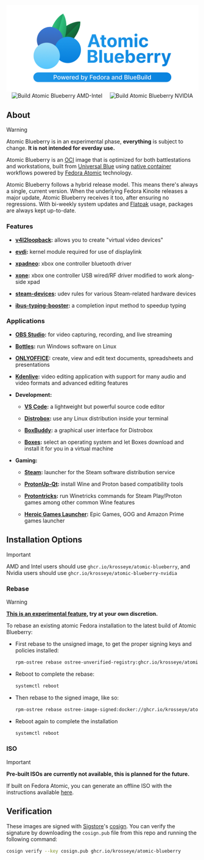 <div align="center">
  <img src="./resources/banner.png" alt="Atomic Blueberry"/>
</div>

<div align="center">
  <img src="https://github.com/your-username/your-repo/actions/workflows/build-amd-intel.yml/badge.svg" alt="Build Atomic Blueberry AMD-Intel"/>
  &nbsp;&nbsp;&nbsp;
  <img src="https://github.com/your-username/your-repo/actions/workflows/build-nvidia.yml/badge.svg" alt="Build Atomic Blueberry NVIDIA"/>
</div>

## About

> [!WARNING]  
>Atomic Blueberry is in an experimental phase, **everything** is subject to change. **It is not intended for everday use.**

Atomic Blueberry is an [OCI](https://en.wikipedia.org/wiki/Open_Container_Initiative) image that is optimized for both battlestations and workstations, built from [Universal Blue](https://universal-blue.org/) using [native container](https://fedoraproject.org/wiki/Changes/OstreeNativeContainerStable) workflows powered by [Fedora Atomic](https://fedoraproject.org/atomic-desktops/) technology.

Atomic Blueberry follows a hybrid release model. This means there's always a single, current version. When the underlying Fedora Kinoite releases a major update, Atomic Blueberry receives it too, after ensuring no regressions. With bi-weekly system updates and [Flatpak](https://flathub.org/) usage, packages are always kept up-to-date.

### Features

- **[v4l2loopback](https://github.com/umlaeute/v4l2loopback):** allows you to create "virtual video devices"

- **[evdi](https://github.com/DisplayLink/evdi):** kernel module required for use of displaylink

- **[xpadneo](https://github.com/atar-axis/xpadneo):** xbox one controller bluetooth driver

- **[xone](https://github.com/BoukeHaarsma23/xonedo/):** xbox one controller USB wired/RF driver modified to work along-side xpad

- **[steam-devices](https://github.com/ValveSoftware/steam-devices):** udev rules for various Steam-related hardware devices

- **[ibus-typing-booster](https://mike-fabian.github.io/ibus-typing-booster/):** a completion input method to speedup typing

### Applications

- **[OBS Studio](https://flathub.org/apps/com.obsproject.Studio):** for video capturing, recording, and live streaming

- **[Bottles](https://flathub.org/apps/com.usebottles.bottles):** run Windows software on Linux

- **[ONLYOFFICE](https://flathub.org/apps/org.onlyoffice.desktopeditors):** create, view and edit text documents, spreadsheets and presentations

- **[Kdenlive](https://flathub.org/apps/org.kde.kdenlive):** video editing application with support for many audio and video formats and advanced editing features

- **Development:**

  - **[VS Code](https://flathub.org/apps/com.visualstudio.code):** a lightweight but powerful source code editor

  - **[Distrobox](https://distrobox.it/):** use any Linux distribution inside your terminal

  - **[BoxBuddy](https://flathub.org/apps/io.github.dvlv.boxbuddyrs):** a graphical user interface for Distrobox

  - **[Boxes](https://flathub.org/apps/org.gnome.Boxes):**  select an operating system and let Boxes download and install it for you in a virtual machine

- **Gaming:**

  - **[Steam](https://flathub.org/apps/com.valvesoftware.Steam):** launcher for the Steam software distribution service

  - **[ProtonUp-Qt](https://flathub.org/apps/net.davidotek.pupgui2):** install Wine and Proton based compatibility tools

  - **[Protontricks](https://flathub.org/apps/com.github.Matoking.protontricks):** run Winetricks commands for Steam Play/Proton games among other common Wine features

  - **[Heroic Games Launcher](https://flathub.org/apps/com.heroicgameslauncher.hgl):** Epic Games, GOG and Amazon Prime games launcher

## Installation Options

> [!IMPORTANT]  
> AMD and Intel users should use `ghcr.io/krosseye/atomic-blueberry`, and Nvidia users should use `ghcr.io/krosseye/atomic-blueberry-nvidia`

### Rebase

> [!WARNING]  
> **[This is an experimental feature](https://www.fedoraproject.org/wiki/Changes/OstreeNativeContainerStable), try at your own discretion.**

To rebase an existing atomic Fedora installation to the latest build of Atomic Blueberry:

- First rebase to the unsigned image, to get the proper signing keys and policies installed:

  ```bash
  rpm-ostree rebase ostree-unverified-registry:ghcr.io/krosseye/atomic-blueberry:latest
  ```

- Reboot to complete the rebase:

  ```bash
  systemctl reboot
  ```

- Then rebase to the signed image, like so:

  ```bash
  rpm-ostree rebase ostree-image-signed:docker://ghcr.io/krosseye/atomic-blueberry:latest
  ```

- Reboot again to complete the installation

  ```bash
  systemctl reboot
  ```

### ISO

> [!IMPORTANT]  
> **Pre-built ISOs are currently not available, this is planned for the future.**

If built on Fedora Atomic, you can generate an offline ISO with the instructions available [here](https://blue-build.org/learn/universal-blue/#fresh-install-from-an-iso).

## Verification

These images are signed with [Sigstore](https://www.sigstore.dev/)'s [cosign](https://github.com/sigstore/cosign). You can verify the signature by downloading the `cosign.pub` file from this repo and running the following command:

```bash
cosign verify --key cosign.pub ghcr.io/krosseye/atomic-blueberry
```
